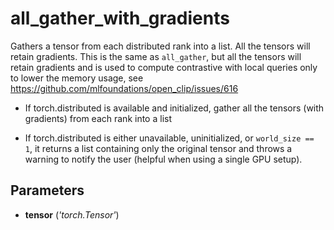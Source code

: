 # all_gather_with_gradients

Gathers a tensor from each distributed rank into a list. All the tensors will retain gradients. This is the same as `all_gather`, but all the tensors will retain gradients and is used to compute contrastive with local queries only to lower the memory usage, see https://github.com/mlfoundations/open_clip/issues/616

- If torch.distributed is available and initialized, gather all the tensors (with gradients) from each rank into a list 

- If torch.distributed is either unavailable, uninitialized, or   `world_size == 1`, it returns a list containing only the   original tensor and throws a warning to notify the user (helpful when using a single GPU setup).

## Parameters

- **tensor** (*'torch.Tensor'*)
